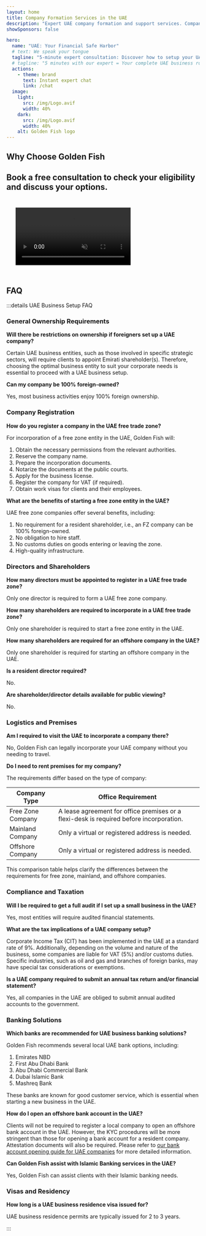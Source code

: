 ```yaml
---
layout: home
title: Company Formation Services in the UAE
description: "Expert UAE company formation and support services. Company setup, banking, tax, legal and visa solutions. Pay only after approval."
showSponsors: false

hero:
  name: "UAE: Your Financial Safe Harbor"
  # text: We speak your tongue
  tagline: "5-minute expert consultation: Discover how to setup your UAE business <span class='hl'>risk-free</span>"
  # tagline: "5 minutes with our expert = Your complete UAE business roadmap"
  actions:
    - theme: brand
      text: Instant expert chat
      link: /chat
  image:
    light:
      src: /img/Logo.avif
      width: 40%
    dark:
      src: /img/Logo.avif
      width: 40%
    alt: Golden Fish logo
---
```


<FeatureBlock :card="{
  title: 'Company Setup Guide',
  details: 'Complete guide to setup companies in the **free zone, offshore, mainland, branch**. \n\n* 100% Foreign Ownership available in Free Zones and Mainland\n* Low Tax Rates - only 9% corporate tax\n* No Currency Controls - easy capital repatriation\n\n[Learn more](/uae-business/offer/company-registration/)',
  link: '/uae-business/offer/company-registration/',
  src: {
    light: '/img/iStock-2051326997.avif',
    dark: '/img/iStock-1448478309.jpg',
    width: '100%'
  },
  inversion: false
}" />

<FeatureBlock :card="{
  title: 'Banking Solutions',
  details: 'Easily open business or personal bank accounts with the UAE\'s trusted banks. \n\n* End-to-end PRO services for government approvals\n* Complete banking package setup\n* **96% success rate**\n\n[Learn more](/uae-business/offer/banking/)',
  link: '/uae-business/offer/banking/',
  src: {
    light: '/img/iStock-2153786564.avif',
    dark: '/img/iStock-2166793628.avif',
    width: '100%'
  },
  inversion: true
}" />

<FeatureBlock :card="{
  title: 'Golden Visa & Residency',
  details: 'Obtain a UAE **Golden Visa** for long-term residency with a seamless application process. \n\n* **No need to enter UAE every 6 months**\n* 10-year validity with the option for renewal upon maintaining qualifying conditions\n* 92% success rate\n\n[Learn more](/uae-business/offer/golden-visa/)',
  link: '/uae-business/offer/golden-visa/',
  src: {
    light: '/img/iStock-1312241253.avif',
    dark: '/img/ILONMASKID.webp',
    width: '100%'
  },
  inversion: false
}" />

<FeatureCards :features="[
  {
    title: 'Compliance Services',
    details: 'Our experts guide you through complex UAE regulatory requirements, including ESR reports and UBO filings.',
    items: [],
    linkText: 'Learn more',
    link: '/uae-business/company-registration/Protect-Your-Business',
    icon: {
      light: '/img/iStock-1299393716.avif',
      dark: '/img/iStock-2149731304.avif',
      alt: 'Compliance Services'
    }
  },
  {
    title: 'Corporate Tax & VAT',
    details: 'Expert advice ensures compliance with Corporate Tax and VAT obligations with the Federal Tax Authority (FTA).',
    items: [],
    linkText: 'Learn more',
    link: '/uae-business/company-registration/accounting-legal',
    icon: {
      light: '/img/iStock-1018285934.avif',
      dark: '/img/iStock-584576538.avif',
      alt: 'Tax Services'
    }
  },
  {
    title: 'Legal Services',
    details: 'Legal team advises on UAE\'s laws regarding M&As, corporate restructuring, financing, and dispute resolution.',
    items: [],
    linkText: 'Learn more',
    link: '/uae-business/company-registration/Protect-Your-Business',
    icon: {
      light: '/img/iStock-650045508.avif',
      dark: '/img/iStock-1498627598.avif',
      alt: 'Legal Services'
    }
  },
  {
    title: 'Accounting & Payroll',
    details: 'Our accountants manage finances, providing bookkeeping, reconciliation, payroll, and audit support, saving hiring costs.',
    items: [],
    linkText: 'Learn more',
    link: '/resources/contacts',
    icon: {
      light: '/img/iStock-1022793868.avif',
      dark: '/img/iStock-1320130292.jpg',
      alt: 'Accounting Services'
    }
  },
]" />

## Why Choose Golden Fish

<BenefitsList :features="[
  {
    icon: '🏢',
    title: 'Local UAE Expertise',
    text: 'Dedicated specialists in Dubai provide expert guidance through every step of the process.'
  },
  {
    icon: '📊',
    title: 'Proven Success Rate',
    text: 'Over 90% approval rate with hundreds of visas, bank accounts, and company registrations issued through our premium processing.'
  },
  {
    icon: '💸',
    title: '**Success-Based Fees**',
    text: '[Pay only after approval](/uae-business/benefits/success-based-fees). Complete transparency with no hidden costs.'
  },
]" />

## Book a free consultation to check your eligibility and discuss your options.

<video autoplay muted playsinline style="padding: 24px">
  <source src="/img/iStock-2185906461.mp4" type="video/mp4">
</video>

<ContactForm buttonText="Speak to an expert" formStyle="display: block; margin: 1rem auto;"/>

## FAQ

:::details UAE Business Setup FAQ

### General Ownership Requirements

**Will there be restrictions on ownership if foreigners set up a UAE company?**

Certain UAE business entities, such as those involved in specific strategic sectors, will require clients to appoint Emirati shareholder(s). Therefore, choosing the optimal business entity to suit your corporate needs is essential to proceed with a UAE business setup.

**Can my company be 100% foreign-owned?**

Yes, most business activities enjoy 100% foreign ownership.

### Company Registration

**How do you register a company in the UAE free trade zone?**

For incorporation of a free zone entity in the UAE, Golden Fish will:

1. Obtain the necessary permissions from the relevant authorities.
2. Reserve the company name.
3. Prepare the incorporation documents.
4. Notarize the documents at the public courts.
5. Apply for the business license.
6. Register the company for VAT (if required).
7. Obtain work visas for clients and their employees.

**What are the benefits of starting a free zone entity in the UAE?**

UAE free zone companies offer several benefits, including:

1. No requirement for a resident shareholder, i.e., an FZ company can be 100% foreign-owned.
2. No obligation to hire staff.
3. No customs duties on goods entering or leaving the zone.
4. High-quality infrastructure.

### Directors and Shareholders

**How many directors must be appointed to register in a UAE free trade zone?**

Only one director is required to form a UAE free zone company.

**How many shareholders are required to incorporate in a UAE free trade zone?**

Only one shareholder is required to start a free zone entity in the UAE.

**How many shareholders are required for an offshore company in the UAE?**

Only one shareholder is required for starting an offshore company in the UAE.

**Is a resident director required?**

No.

**Are shareholder/director details available for public viewing?**

No.

### Logistics and Premises

**Am I required to visit the UAE to incorporate a company there?**

No, Golden Fish can legally incorporate your UAE company without you needing to travel.

**Do I need to rent premises for my company?**

The requirements differ based on the type of company:

| Company Type      | Office Requirement                                                                      |
| ----------------- | --------------------------------------------------------------------------------------- |
| Free Zone Company | A lease agreement for office premises or a flexi-desk is required before incorporation. |
| Mainland Company  | Only a virtual or registered address is needed.                                         |
| Offshore Company  | Only a virtual or registered address is needed.                                         |

This comparison table helps clarify the differences between the requirements for free zone, mainland, and offshore companies.

### Compliance and Taxation

**Will I be required to get a full audit if I set up a small business in the UAE?**

Yes, most entities will require audited financial statements.

**What are the tax implications of a UAE company setup?**

Corporate Income Tax (CIT) has been implemented in the UAE at a standard rate of 9%. Additionally, depending on the volume and nature of the business, some companies are liable for VAT (5%) and/or customs duties. Specific industries, such as oil and gas and branches of foreign banks, may have special tax considerations or exemptions.

**Is a UAE company required to submit an annual tax return and/or financial statement?**

Yes, all companies in the UAE are obliged to submit annual audited accounts to the government.

### Banking Solutions

**Which banks are recommended for UAE business banking solutions?**

Golden Fish recommends several local UAE bank options, including:

1. Emirates NBD
2. First Abu Dhabi Bank
3. Abu Dhabi Commercial Bank
4. Dubai Islamic Bank
5. Mashreq Bank

These banks are known for good customer service, which is essential when starting a new business in the UAE.

**How do I open an offshore bank account in the UAE?**

Clients will not be required to register a local company to open an offshore bank account in the UAE. However, the KYC procedures will be more stringent than those for opening a bank account for a resident company. Attestation documents will also be required. Please refer to [our bank account opening guide for UAE companies](./uae-business/company-registration/banking) for more detailed information.

**Can Golden Fish assist with Islamic Banking services in the UAE?**

Yes, Golden Fish can assist clients with their Islamic banking needs.

### Visas and Residency

**How long is a UAE business residence visa issued for?**

UAE business residence permits are typically issued for 2 to 3 years.

:::
